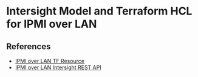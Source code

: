 # Intersight Model and Terraform HCL for IPMI over LAN



## References

- [IPMI over LAN TF Resource](https://registry.terraform.io/providers/CiscoDevNet/intersight/latest/docs/resources/ipmioverlan_policy)
- [IPMI over LAN Intersight REST API](https://intersight.com/apidocs/apirefs/ipmioverlan/Policies/model/)